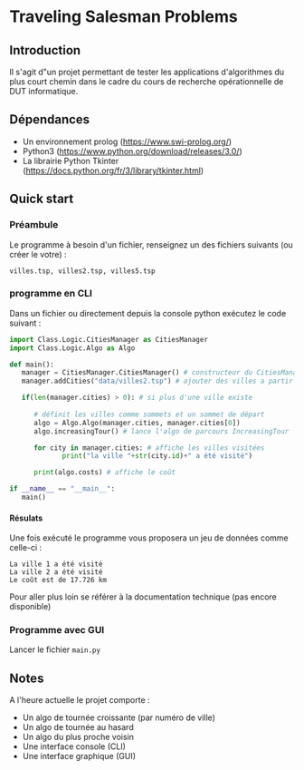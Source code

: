 # Traveling Salesman Problems

## Introduction

Il s'agit d"un projet permettant de tester les applications d'algorithmes du plus court chemin 
dans le cadre du cours de recherche opérationnelle de DUT informatique.

## Dépendances 

- Un environnement prolog (https://www.swi-prolog.org/)
- Python3 (https://www.python.org/download/releases/3.0/)
- La librairie Python Tkinter (https://docs.python.org/fr/3/library/tkinter.html)

## Quick start

### Préambule 

Le programme à besoin d'un fichier, renseignez un des fichiers suivants (ou créer le votre) :

```
villes.tsp, villes2.tsp, villes5.tsp
```

### programme en CLI

Dans un fichier ou directement depuis la console python exécutez le code suivant :

```python
import Class.Logic.CitiesManager as CitiesManager
import Class.Logic.Algo as Algo

def main():
   manager = CitiesManager.CitiesManager() # constructeur du CitiesManager
   manager.addCities("data/villes2.tsp") # ajouter des villes a partir d"un fichier

   if(len(manager.cities) > 0): # si plus d'une ville existe
      
      # définit les villes comme sommets et un sommet de départ
      algo = Algo.Algo(manager.cities, manager.cities[0]) 
      algo.increasingTour() # lance l'algo de parcours IncreasingTour

      for city in manager.cities: # affiche les villes visitées
             print("la ville "+str(city.id)+" a été visité")

      print(algo.costs) # affiche le coût

if __name__ == "__main__":
   main()
```

#### Résulats

Une fois exécuté le programme vous proposera un jeu de données comme celle-ci  :

```
La ville 1 a été visité
La ville 2 a été visité
Le coût est de 17.726 km
```

Pour aller plus loin se référer à la documentation technique (pas encore disponible)


### Programme avec GUI

Lancer le fichier ```main.py```

## Notes

A l'heure actuelle le projet comporte :

- Un algo de tournée croissante (par numéro de ville)
- Un algo de tournée au hasard
- Un algo du plus proche voisin
- Une interface console (CLI)
- Une interface graphique (GUI)
